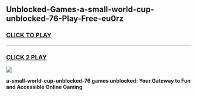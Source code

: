 
## Unblocked-Games-a-small-world-cup-unblocked-76-Play-Free-eu0rz
<h3>
<a href="https://premium76.site?title=a-small-world-cup-unblocked-76&ref=18A">CLICK TO PLAY</a></h3>
<hr>

<h3>
<a href="https://premium76.site?title=a-small-world-cup-unblocked-76&ref=18A">CLICK 2 PLAY</a>
  
</h3>

<a href="https://premium76.site?title=a-small-world-cup-unblocked-76&ref=18A"><img src="https://clearcache.store/games.png"></a>


**a-small-world-cup-unblocked-76 games unblocked: Your Gateway to Fun and Accessible Online Gaming**

